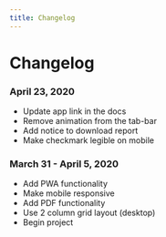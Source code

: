 ```yaml
---
title: Changelog
---
```


# Changelog

### April 23, 2020

- Update app link in the docs
- Remove animation from the tab-bar
- Add notice to download report
- Make checkmark legible on mobile

### March 31 - April 5, 2020

- Add PWA functionality
- Make mobile responsive
- Add PDF functionality
- Use 2 column grid layout (desktop)
- Begin project
